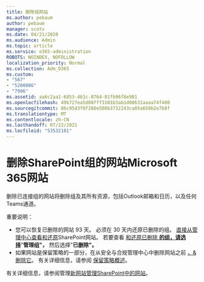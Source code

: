 ```yaml
---
title: 删除组网站
ms.author: pebaum
author: pebaum
manager: scotv
ms.date: 04/21/2020
ms.audience: Admin
ms.topic: article
ms.service: o365-administration
ROBOTS: NOINDEX, NOFOLLOW
localization_priority: Normal
ms.collection: Adm_O365
ms.custom:
- "567"
- "5200006"
- "7996"
ms.assetid: aa6c2aa1-6853-461c-8764-01fb96f8e981
ms.openlocfilehash: 49b727ea5d08fff3101b3ab1d00631aaaa74f400
ms.sourcegitcommit: 86c95d3f0f268e500b3732243ca85a650b2e7b8f
ms.translationtype: MT
ms.contentlocale: zh-CN
ms.lasthandoff: 07/22/2021
ms.locfileid: "53532101"
---
```

# <a name="delete-a-sharepoint-site-that-belongs-to-a-microsoft-365-group"></a>删除SharePoint组的网站Microsoft 365网站

删除已连接组的网站将删除组及其所有资源，包括Outlook邮箱和日历，以及任何Teams通道。
  
重要说明：

- 您可以恢复已删除的网站 93 天。 必须在 30 天内还原已删除的组。 [直接从管理中心查看和还原](https://admin.microsoft.com/sharepoint?page=recyclebin&modern=true)SharePoint网站。 若要查看 [和还原已删除 **的组，请选择**](https://admin.microsoft.com/Adminportal/Home?source=applauncher#/deletedgroups)"**管理组"，** 然后选择"**已删除"。**
- 如果网站是保留策略的一部分，在从安全与合规管理中心中删除网站之前 [，&删除它](https://protection.office.com/?rfr=AdminCenter#/retention)。 有关详细信息，请参阅 [保留策略概述](/microsoft-365/compliance/retention-policies)。
  
有关详细信息，请参阅管理[新网站管理SharePoint中的网站](/sharepoint/manage-sites-in-new-admin-center)。
